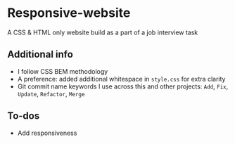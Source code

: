 # Responsive-website
A CSS &amp; HTML only website build as a part of a job interview task

## Additional info
- I follow CSS BEM methodology
- A preference: added additional whitespace in `style.css` for extra clarity
- Git commit name keywords I use across this and other projects: `Add`, `Fix`, `Update`, `Refactor`, `Merge` 

## To-dos
- Add responsiveness
